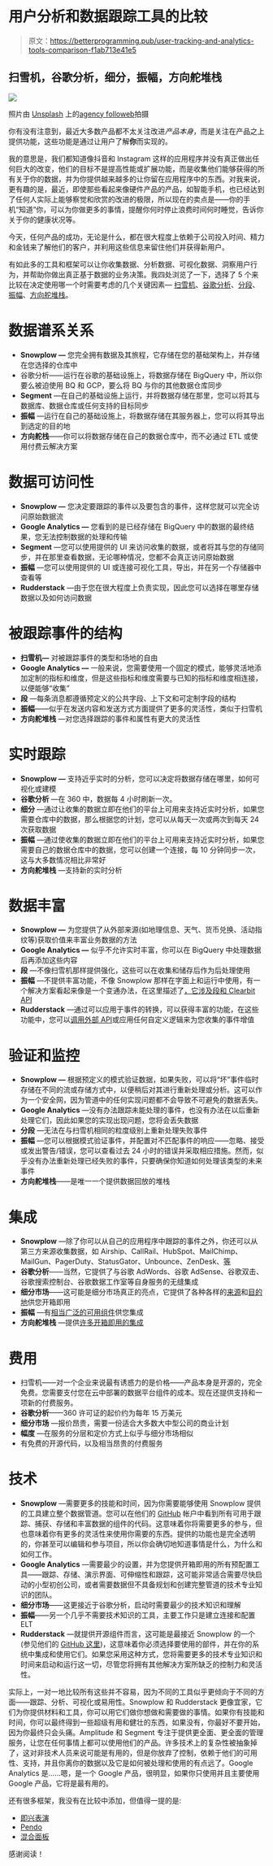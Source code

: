 # 用户分析和数据跟踪工具的比较

> 原文：<https://betterprogramming.pub/user-tracking-and-analytics-tools-comparison-f1ab713e41e5>

## 扫雪机，谷歌分析，细分，振幅，方向舵堆栈

![](img/b0747ebf074dd9074d26dc0d62577219.png)

照片由 [Unsplash](https://unsplash.com?utm_source=medium&utm_medium=referral) 上的[agency followeb](https://unsplash.com/@olloweb?utm_source=medium&utm_medium=referral)拍摄

你有没有注意到，最近大多数产品都不太关注改进*产品本身*，而是关注在产品之上提供功能，这些功能是通过让用户了解**你**而实现的。

我的意思是，我们都知道像抖音和 Instagram 这样的应用程序并没有真正做出任何巨大的改变，他们的目标不是提高性能或扩展功能，而是收集他们能够获得的所有关于你的数据，并为你提供越来越多的让你留在应用程序中的东西。对我来说，更有趣的是，最近，即使那些看起来像硬件产品的产品，如智能手机，也已经达到了任何人实际上能够察觉和欣赏的改进的极限，所以现在的卖点是——你的手机“知道”你，可以为你做更多的事情，提醒你何时停止浪费时间何时睡觉，告诉你关于你的健康状况等。

今天，任何产品的成功，无论是什么，都在很大程度上依赖于公司投入时间、精力和金钱来了解他们的客户，并利用这些信息来留住他们并获得新用户。

有如此多的工具和框架可以让你收集数据、分析数据、可视化数据、洞察用户行为，并帮助你做出真正基于数据的业务决策。我四处浏览了一下，选择了 5 个来比较在决定使用哪一个时需要考虑的几个关键因素— [扫雪机](https://snowplowanalytics.com/)、[谷歌分析](https://analytics.google.com/analytics/web/)、[分段](https://segment.com/?ref=nav)、[振幅](https://amplitude.com/)、[方向舵堆栈](https://www.rudderstack.com/)。

# 数据谱系关系

*   **Snowplow —** 您完全拥有数据及其旅程，它存储在您的基础架构上，并存储在您选择的仓库中
*   谷歌分析——运行在谷歌的基础设施上，将数据存储在 BigQuery 中，所以你要么被迫使用 BQ 和 GCP，要么将 BQ 与你的其他数据仓库同步
*   **Segment** —在自己的基础设施上运行，并将数据存储在那里，您可以将其与数据库、数据仓库或任何支持的目标同步
*   **振幅** —运行在自己的基础设施上，将数据存储在其服务器上，您可以将其导出到选定的目的地
*   **方向舵栈**——你可以将数据存储在自己的数据仓库中，而不必通过 ETL 或使用付费云解决方案

# 数据可访问性

*   **Snowplow —** 您决定要跟踪的事件以及要包含的事件，这样您就可以完全访问原始数据流
*   **Google Analytics —** 您看到的是已经存储在 BigQuery 中的数据的最终结果，您无法控制数据的处理和传输
*   **Segment** —您可以使用提供的 UI 来访问收集的数据，或者将其与您的存储同步，并在那里查看数据，无论哪种情况，您都不会真正访问原始数据
*   **振幅** —您可以使用提供的 UI 或连接可视化工具，导出，并在另一个存储器中查看等
*   **Rudderstack** —由于您在很大程度上负责实现，因此您可以选择在哪里存储数据以及如何访问数据

# 被跟踪事件的结构

*   **扫雪机—** 对被跟踪事件的类型和场地的自由
*   **Google Analytics —** 一般来说，您需要使用一个固定的模式，能够灵活地添加定制的指标和维度，但是这些指标和维度需要与已知的指标和维度相连接，以便能够“收集”
*   **段** —每条消息都遵循预定义的公共字段、上下文和可定制字段的结构
*   **振幅**——似乎在发送内容和发送方式方面提供了更多的灵活性，类似于扫雪机
*   **方向舵堆栈** —对您选择跟踪的事件和属性有更大的灵活性

# 实时跟踪

*   **Snowplow —** 支持近乎实时的分析，您可以决定将数据存储在哪里，如何可视化或建模
*   **谷歌分析** —在 360 中，数据每 4 小时刷新一次。
*   **细分** —通过让收集的数据立即在他们的平台上可用来支持近实时分析，如果您需要仓库中的数据，那么根据您的计划，您可以从每天一次或两次到每天 24 次获取数据
*   **振幅** —通过使收集的数据立即在他们的平台上可用来支持近实时分析，如果您需要自己的数据仓库中的数据，您可以创建一个连接，每 10 分钟同步一次，这与大多数情况相比非常好
*   **方向舵堆栈** —支持新的实时分析

# 数据丰富

*   **Snowplow —** 为您提供了从外部来源(如地理信息、天气、货币兑换、活动指纹等)获取价值来丰富业务数据的方法
*   **Google Analytics —** 似乎不允许实时丰富，你可以在 BigQuery 中处理数据后再添加这些内容
*   **段** —不像扫雪机那样提供强化，这些可以在收集和储存后作为后处理使用
*   **振幅** —不提供丰富功能，不像 Snowplow 那样在字面上和运行中使用，有一个解决方案看起来像是一个变通办法，在这里描述了[，它涉及段和 Clearbit API](https://amplitude.com/blog/enrich-analytics-targeted-segmentation)
*   **Rudderstack** —通过可以应用于事件的转换，可以获得丰富的功能，在这些功能中，您可以[调用外部 API](https://www.rudderstack.com/docs/transformations/#external-api-requests)或应用任何自定义逻辑来为您收集的事件增值

# 验证和监控

*   **Snowplow —** 根据预定义的模式验证数据，如果失败，可以将“坏”事件临时存储在不同的流或存储方式中，以便稍后对其进行重新处理或分析。这可以作为一个安全网，因为管道中的任何实现问题都不会导致不可避免的数据丢失。
*   **Google Analytics** —没有办法跟踪未能处理的事件，也没有办法在以后重新处理它们，因此如果您的实现出现问题，您将会丢失数据
*   **分段** —无法在与扫雪机相同的粒度级别上重新处理失败事件
*   **振幅** —您可以根据模式验证事件，并配置对不匹配事件的响应——忽略、接受或发出警告/错误，您可以查看过去 24 小时的错误并采取相应措施。然而，似乎没有办法重新处理已经失败的事件，只要确保你知道如何处理该类型的未来事件
*   **方向舵堆栈**——是唯一一个提供数据回放的堆栈

# 集成

*   **Snowplow** —除了你可以从自己的应用程序中跟踪的事件之外，你还可以从第三方来源收集数据，如 Airship、CallRail、HubSpot、MailChimp、MailGun、PagerDuty、StatusGator、Unbounce、ZenDesk、[等](https://docs.snowplowanalytics.com/docs/collecting-data/collecting-data-from-third-parties/)
*   **谷歌分析**——当然，它提供了与谷歌 AdWords、谷歌 AdSense、谷歌双击、谷歌搜索控制台、谷歌数据工作室等自身服务的无缝集成
*   **细分市场**——这可能是细分市场真正的亮点，它提供了各种各样的[来源](https://segment.com/docs/connections/sources/)和[目的地](https://segment.com/docs/connections/destinations/)供您开箱即用
*   **振幅** —有[相当广泛的可用组件](https://amplitude.com/integrations)供您集成
*   **方向舵堆栈** —提供[许多开箱即用的集成](https://www.rudderstack.com/integration/)

# 费用

*   扫雪机——对一个企业来说最有诱惑力的是价格——产品本身是开源的，完全免费。您需要支付您在云中部署的数据平台组件的成本。现在还提供支持和一项新的付费服务。
*   **谷歌分析**——360 许可证的起价约为每年 15 万美元
*   **细分市场** —报价昂贵，需要一份适合大多数大中型公司的商业计划
*   **幅度** —在服务的分层和定价方式上似乎与细分市场相似
*   有免费的开源代码，以及相当昂贵的付费服务

# 技术

*   **Snowplow** —需要更多的技能和时间，因为你需要能够使用 Snowplow 提供的工具建立整个数据管道。您可以在他们的 [GitHub](https://github.com/snowplow) 帐户中看到所有可用于跟踪、捕获、存储和丰富数据的组件的代码。这意味着你将需要更多的参与，但也意味着你有更多的灵活性来使用你需要的东西。提供的功能也是完全透明的，你甚至可以编辑和参与项目，所以你会确切地知道事情是什么，为什么和如何工作。
*   **Google Analytics** —需要最少的设置，并为您提供开箱即用的所有预配置工具——跟踪、存储、演示界面、可伸缩性和跟踪，这可能非常适合需要尽快启动的小型初创公司，或者需要数据但不具备规划和创建完整管道的技术专业知识的团队。
*   **细分市场**——这更接近于谷歌分析，启动时需要最少的技术知识和理解
*   **振幅**——另一个几乎不需要技术知识的工具，主要工作只是建立连接和配置 ELT
*   **Rudderstack** —就提供开源组件而言，这可能是最接近 Snowplow 的一个(参见他们的 [GitHub 这里](https://github.com/rudderlabs))，这意味着你必须选择要使用的部件，并在你的系统中集成和使用它们。如果您采用这种方式，您将需要更多的技术专业知识和时间来启动和运行这一切，尽管您将拥有其他解决方案所缺乏的控制力和灵活性。

实际上，一对一地比较所有这些并不容易，因为不同的工具似乎更倾向于不同的方面——跟踪、分析、可视化或易用性。Snowplow 和 Rudderstack 更像宜家，它们为你提供材料和工具，你可以用它们做你想做和需要做的事情。如果你有技能和时间，你可以最终得到一些超级有用和健壮的东西，如果没有，你最好不要开始，因为你最终只会头痛。Amplitude 和 Segment 专注于提供更全面、更全面的管理服务，让您在任何事情上都可以使用他们的产品。许多技术上的复杂性被抽象掉了，这对非技术人员来说可能是有用的，但是你放弃了控制，依赖于他们的可用性、支持，并且你离你的数据以及它是如何被处理和使用的有点远了。Google Analytics 是……嗯，是一个 Google 产品，很明显，如果你只使用并且主要使用 Google 产品，它将是最有用的。

还有很多框架，我没有在比较中添加，但值得一提的是:

*   [即兴表演](https://improvado.io/integrations/facebook-pages)
*   [Pendo](https://www.pendo.io/)
*   [混合面板](https://mixpanel.com/home/)

感谢阅读！